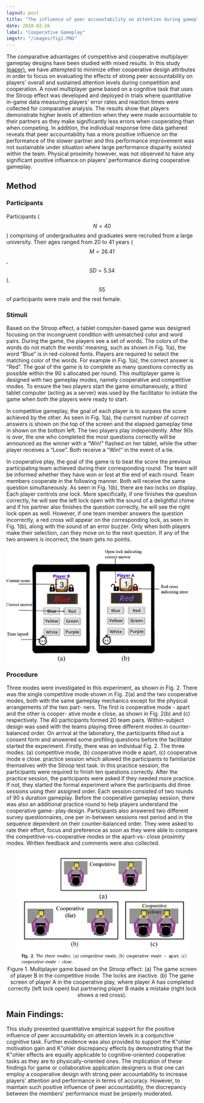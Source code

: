 ```yaml
---
layout: post
title: "The influence of peer accountability on attention during gameplay"
date: 2018-02-16
label: "Cooperative Gameplay"
imgstr: "/images/fig1.PNG"
---
```


The comparative advantages of competitive and cooperative multiplayer gameplay designs have been
studied with mixed results. In this study [(paper)](https://github.com/YaqianZhang/yaqianzhang.github.io/blob/master/papers/18_YaqianZhang_PeerAccountability_CHB.pdf), we have attempted to minimize other cooperative design attributes in order to focus on evaluating the effects of strong peer accountability on players' overall and sustained attention levels during competition and cooperation. A novel multiplayer game based on a cognitive task that uses the Stroop effect was developed and deployed in trials where quantitative in-game data measuring players' error rates and reaction times were collected for comparative analysis.
The results show that players demonstrate higher levels of attention when they were made accountable
to their partners as they make significantly less errors when cooperating than when competing. In
addition, the individual response time data gathered reveals that peer accountability has a more positive influence on the performance of the slower partner and this performance improvement was not sustainable under situation where large performance disparity existed within the team. Physical proximity however, was not observed to have any significant positive influence on players’ performance during
cooperative gameplay.
## Method
### Participants
Participants ($$N=40$$) comprising of undergraduates and graduates were recruited from a large university. Their ages ranged from 20 to 41 years ($$M=26.41$$, $$SD=5.34$$). $$55%$$ of participants were male and the rest female.
### Stimuli
Based on the Stroop effect, a tablet computer-based game was designed focusing on the incongruent condition with unmatched color and word pairs. During the game, the players see a set of words. The colors of the words do not match the words’ meaning, such as shown in Fig. 1(a), the word “Blue” is in red-colored fonts. Players are required to select the matching color of the words. For example in Fig. 1(a), the correct answer is “Red”. The goal of the game is to complete as many questions correctly as possible within the 90 s allocated per round. This multiplayer game is designed with two gameplay modes, namely cooperative and competitive modes. To ensure the two players start the game simultaneously, a third tablet computer (acting as a server) was used by the facilitator to initiate the game when both the players were ready to start.

In competitive gameplay, the goal of each player is to surpass the score achieved by the other. As seen in Fig. 1(a), the current number of correct answers is shown on the top of the screen and the elapsed gameplay time in shown on the bottom left. The two players play independently. After 90s is over, the one who completed the most questions correctly will be announced as the winner with a “Win!” flashed on her tablet, while the other player receives a “Lose”. Both receive a “Win!” in the event of a tie.

In cooperative play, the goal of the game is to beat the score the previous participating team achieved during their corresponding round. The team will be informed whether they have won or lost at the end of each round. Team members cooperate in the following manner. Both will receive the same question simultaneously. As seen in Fig. 1(b), there are two locks on display. Each player controls one lock. More specifically, if one finishes the question correctly, he will see the left lock open with the sound of a delightful chime and if his partner also finishes the question correctly, he will see the right lock open as well. However, if one team member answers the question incorrectly, a red cross will appear on the corresponding lock, as seen in Fig. 1(b), along with the sound of an error buzzer. Only when both players make their selection, can they move on to the next question. If any of the two answers is incorrect, the team gets no points.
<div><img src="/images/fig1.PNG" alt="hi" align = "center" height="300"/></div>



### Procedure
Three modes were investigated in this experiment, as shown in Fig. 2. There was the single competitive mode shown in Fig. 2(a) and the two cooperative modes, both with the same gameplay mechanics except for the physical arrangements of the two part- ners. The first is cooperative mode - apart and the other is cooper- ative mode e close, as shown in Fig. 2(b) and (c) respectively. The 40 participants formed 20 team pairs. Within-subject design was used with the teams playing three different modes in counter-balanced order. On arrival at the laboratory, the participants filled out a consent form and answered some profiling questions before the facilitator started the experiment. Firstly, there was an individual
Fig. 2. The three modes: (a) competitive mode, (b) cooperative mode e apart, (c) cooperative mode e close.
practice session which allowed the participants to familiarize themselves with the Stroop test task. In this practice session, the participants were required to finish ten questions correctly. After the practice session, the participants were asked if they needed more practice. If not, they started the formal experiment where the participants did three sessions using their assigned order. Each session consisted of two rounds of 90 s duration gameplay. Before the cooperative gameplay session, there was also an additional practice round to help players understand the cooperative game- play design.
Participants also answered two different survey questionnaires, one per in-between sessions rest period and in the sequence dependent on their counter-balanced order. They were asked to rate their effort, focus and preference as soon as they were able to compare the competitive-vs-cooperative modes or the apart-vs- close proximity modes. Written feedback and comments were also collected.

<div style="text-align:center">
 <img src="/images/fig2.PNG" alt="hi" align = "center" height="300"/>
<figcaption style=" text-align: center">Figure 1. Multiplayer game based on the Stroop effect: (a) The game screen of player B in the competitive mode. The locks are inactive. (b) The game screen of player A in the cooperative play, where player A has completed correctly (left lock open) but partnering player B made a mistake (right lock shows a red cross). 
  </figcaption></div>

## Main Findings:
This study presented quantitative empirical support for the positive influence of peer accountability on attention levels in a conjunctive cognitive task. Further evidence was also provided to support the K\"ohler motivation gain and K\"ohler discrepancy effects by demonstrating that the K\"ohler effects are equally applicable to cognitive-oriented cooperative tasks as they are to physically-oriented ones. The implication of these findings for game or collaborative application designers is that one can employ a cooperative design with strong peer accountability to increase players' attention and performance in terms of accuracy. However, to maintain such positive influence of peer accountability, the discrepancy between the members' performance must be properly moderated.
